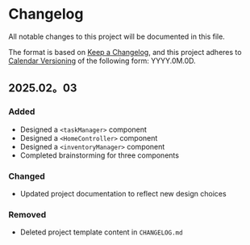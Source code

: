 # Changelog

All notable changes to this project will be documented in this file.

The format is based on [Keep a Changelog](https://keepachangelog.com/en/1.1.0/),
and this project adheres to [Calendar Versioning](https://calver.org/) of
the following form: YYYY.0M.0D.

## 2025.02。03

### Added
- Designed a `<taskManager>` component
- Designed a `<HomeController>` component
- Designed a `<inventoryManager>` component
- Completed brainstorming for three components

### Changed
- Updated project documentation to reflect new design choices

### Removed
- Deleted project template content in `CHANGELOG.md`
